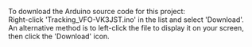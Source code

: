 To download the Arduino source code for this project:  
Right-click 'Tracking_VFO-VK3JST.ino' in the list and select 'Download'.  
An alternative method is to left-click the file to display it on your screen, then click the 'Download' icon.
